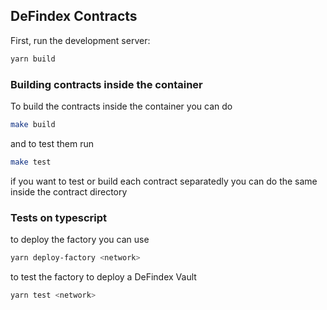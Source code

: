 ## DeFindex Contracts

First, run the development server:

```bash
yarn build
```

### Building contracts inside the container
To build the contracts inside the container you can do 
```bash
make build
```
and to test them run

```bash 
make test
```
if you want to test or build each contract separatedly you can do the same inside the contract directory

### Tests on typescript

to deploy the factory you can use 

```bash 
yarn deploy-factory <network>
```

to test the factory to deploy a DeFindex Vault

```bash
yarn test <network>
```

